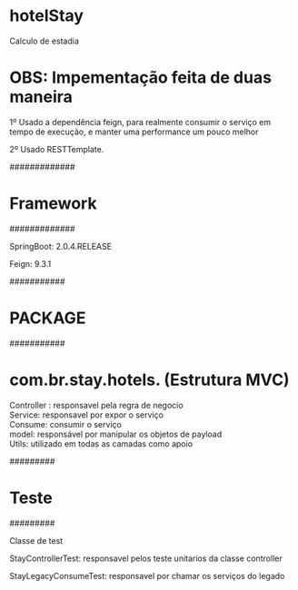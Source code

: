 # hotelStay
Calculo de estadia

# OBS: Impementação feita de duas maneira
1º Usado a dependência feign, para realmente consumir o serviço em tempo de execução, e manter uma performance um pouco melhor             

2º Usado RESTTemplate.

#############
# Framework #
#############

SpringBoot: 2.0.4.RELEASE

Feign: 9.3.1


###########
# PACKAGE #
###########

# com.br.stay.hotels. (Estrutura MVC)
Controller : responsavel pela regra de negocio                                                                                               
Service: responsavel por expor o serviço                                                                                            
                                                                                                                                      Consume: consumir o serviço                                                                                                                                  
model: responsável por manipular os objetos de payload                                                                                      
Utils:  utilizado em todas as camadas como apoio


#########
# Teste #
#########

Classe de test   

StayControllerTest: responsavel pelos teste unitarios da classe controller     

StayLegacyConsumeTest: responsavel por chamar os serviços do legado
